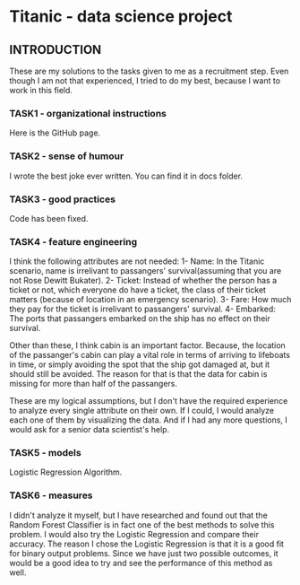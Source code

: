 # Titanic - data science project 

## INTRODUCTION
These are my solutions to the tasks given to me as a recruitment step. Even though I am not that experienced, I tried to do my best, because I want to work in this field.


### TASK1 - organizational instructions
Here is the GitHub page.

### TASK2 - sense of humour
I wrote the best joke ever written. You can find it in docs folder.

### TASK3 - good practices
Code has been fixed.

### TASK4 - feature engineering
I think the following attributes are not needed:
1- Name: In the Titanic scenario, name is irrelivant to passangers' survival(assuming that you are not Rose Dewitt Bukater).
2- Ticket: Instead of whether the person has a ticket or not, which everyone do have a ticket, the class of their ticket matters (because of location in an emergency scenario).
3- Fare: How much they pay for the ticket is irrelivant to passangers' survival.
4- Embarked: The ports that passangers embarked on the ship has no effect on their survival.

Other than these, I think cabin is an important factor. Because, the location of the passanger's cabin can play a vital role in terms of arriving to lifeboats in time, or simply avoiding the spot that the ship got damaged at, but it should still be avoided. The reason for that is that the data for cabin is missing for more than half of the passangers.

These are my logical assumptions, but I don't have the required experience to analyze every single attribute on their own. If I could, I would analyze each one of them by visualizing the data. And if I had any more questions, I would ask for a senior data scientist's help.

### TASK5 - models
Logistic Regression Algorithm.

### TASK6 - measures
I didn't analyze it myself, but I have researched and found out that the Random Forest Classifier is in fact one of the best methods to solve this problem. I would also try the Logistic Regression and compare their accuracy. The reason I chose the Logistic Regression is that it is a good fit for binary output problems. Since we have just two possible outcomes, it would be a good idea to try and see the performance of this method as well.

